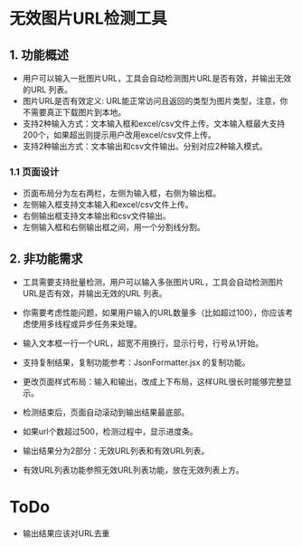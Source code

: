# 无效图片URL检测工具

## 1. 功能概述

- 用户可以输入一批图片URL，工具会自动检测图片URL是否有效，并输出无效的URL 列表。
- 图片URL是否有效定义: URL能正常访问且返回的类型为图片类型，注意，你不需要真正下载图片到本地。
- 支持2种输入方式：文本输入框和excel/csv文件上传。文本输入框最大支持200个，如果超出则提示用户改用excel/csv文件上传。
- 支持2种输出方式：文本输出和csv文件输出。分别对应2种输入模式。

### 1.1 页面设计
- 页面布局分为左右两栏，左侧为输入框，右侧为输出框。
- 左侧输入框支持文本输入和excel/csv文件上传。
- 右侧输出框支持文本输出和csv文件输出。
- 左侧输入框和右侧输出框之间，用一个分割线分割。

## 2. 非功能需求

- 工具需要支持批量检测，用户可以输入多张图片URL，工具会自动检测图片URL是否有效，并输出无效的URL 列表。
- 你需要考虑性能问题，如果用户输入的URL数量多（比如超过100），你应该考虑使用多线程或异步任务来处理。

- 输入文本框一行一个URL，超宽不用换行，显示行号，行号从1开始。
- 支持复制结果，复制功能参考：JsonFormatter.jsx 的复制功能。

- 更改页面样式布局：输入和输出，改成上下布局，这样URL很长时能够完整显示。
- 检测结束后，页面自动滚动到输出结果最底部。
- 如果url个数超过500，检测过程中，显示进度条。

- 输出结果分为2部分：无效URL列表和有效URL列表。
- 有效URL列表功能参照无效URL列表功能，放在无效列表上方。

# ToDo
- 输出结果应该对URL去重